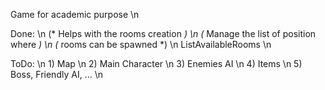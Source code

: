 Game for academic purpose \n

Done: \n
	(* Helps with the rooms creation *) \n
	(* Manage the list of position where *) \n
	(* rooms can be spawned *) \n
	ListAvailableRooms \n

ToDo: \n
	1) Map \n
	2) Main Character \n
	3) Enemies AI \n
	4) Items \n
	5) Boss, Friendly AI, ... \n